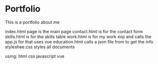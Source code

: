 # Portfolio

This is a portfolio about me

index.html page is the main page
contact.html is for the contact form
skills.html is for the skills table
work.html is for my work exp and calls the app.js for that uses vue
education.html calls a json file from to get the info 
styleshee.css styles all documents

using: html css javascript vue
